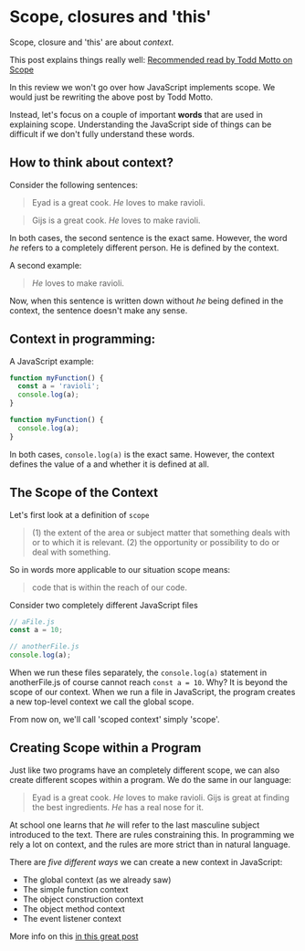 # Scope, closures and 'this'

Scope, closure and 'this' are about *context*.

This post explains things really well: [Recommended read by Todd Motto on Scope](https://toddmotto.com/everything-you-wanted-to-know-about-javascript-scope/)

In this review we won't go over how JavaScript implements scope. We would just be rewriting the above post by Todd Motto.

Instead, let's focus on a couple of important **words** that are used in explaining scope. Understanding the JavaScript side of things can be difficult if we don't fully understand these words.

## How to think about context?
Consider the following sentences:
> Eyad is a great cook. *He* loves to make ravioli.

> Gijs is a great cook. *He* loves to make ravioli.

In both cases, the second sentence is the exact same. However, the word *he* refers to a completely different person. He is defined by the context.

A second example:
> *He* loves to make ravioli.

Now, when this sentence is written down without *he* being defined in the context, the sentence doesn't make any sense.

## Context in programming:
A JavaScript example:
```js
function myFunction() {
  const a = 'ravioli';
  console.log(a);
}
```

```js
function myFunction() {
  console.log(a);
}
```

In both cases, `console.log(a)` is the exact same. However, the context defines the value of a and whether it is defined at all.

## The Scope of the Context
Let's first look at a definition of `scope`
> (1) the extent of the area or subject matter that something deals with or to which it is relevant.
> (2) the opportunity or possibility to do or deal with something.

So in words more applicable to our situation scope means:
> code that is within the reach of our code.

Consider two completely different JavaScript files
```js
// aFile.js
const a = 10;
```

```js
// anotherFile.js
console.log(a);
```

When we run these files separately, the `console.log(a)` statement in anotherFile.js of course cannot reach `const a = 10`. Why? It is beyond the scope of our context. When we run a file in JavaScript, the program creates a new top-level context we call the global scope.

From now on, we'll call 'scoped context' simply 'scope'.

## Creating Scope within a Program
Just like two programs have an completely different scope, we can also create different scopes within a program. We do the same in our language:
> Eyad is a great cook. *He* loves to make ravioli. Gijs is great at finding the best ingredients. *He* has a real nose for it.

At school one learns that *he* will refer to the last masculine subject introduced to the text. There are rules constraining this. In programming we rely a lot on context, and the rules are more strict than in natural language.

There are *five different ways* we can create a new context in JavaScript:
- The global context (as we already saw)
- The simple function context
- The object construction context
- The object method context
- The event listener context

More info on this [in this great post](https://zellwk.com/blog/this/)

